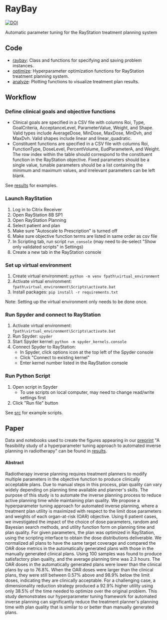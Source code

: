# RayBay

[![DOI](https://zenodo.org/badge/261853893.svg)](https://zenodo.org/badge/latestdoi/261853893)

Automatic parameter tuning for the RayStation treatment planning system

## Code

* [raybay](/src/raybay.py): Class and functions for specifying and saving problem instances.
* [optimize](/src/optimize.py): Hyperparameter optimization functions for RayStation treatment planning system.
* [analyze](/src/analyze.py): Plotting functions to visualize treatment plan results.

## Workflow

### Define clinical goals and objective functions

* Clinical goals are specified in a CSV file with columns Roi, Type, GoalCriteria, AcceptanceLevel, ParameterValue, Weight, and Shape. Valid types include AverageDose, MinDose, MaxDose, MinDvh, and MaxDvh. Valid shapes include linear and linear_quadratic.
* Constituent functions are specified in a CSV file with columns Roi, FunctionType, DoseLevel, PercentVolume, EudParameterA, and Weight. The row index within the table should correspond to the constituent function in the RayStation objective. Fixed parameters should be a single value, tunable parameters should be a list containing the minimum and maximum values, and irrelevant parameters can be left blank.

See [results](/results) for examples.

### Launch RayStation
1. Log in to Citrix Receiver
2. Open RayStation 8B SP1
3. Open RayStation Planning
3. Select patient and plan
4. Make sure "Autoscale to Prescription" is turned off
5. Make sure objective function terms are listed in same order as csv file
4. In Scripting tab, run script `run_console` (may need to de-select "Show only validated scripts" in Settings)
5. Create a new tab in the RayStation console

### Set up virtual environment

1. Create virtual environment: ``python -m venv fpath\virtual_environment``
2. Activate virtual environment: ``fpath\virtual_environment\Scripts\activate.bat``
3. Install packages: ``pip install -r requirements.txt``

Note: Setting up the virtual environment only needs to be done once.

### Run Spyder and connect to RayStation
1. Activate virtual environment: ``fpath\virtual_environment\Scripts\activate.bat``
2. Run Spyder: ``spyder``
3. Start Spyder kernel: ``python -m spyder_kernels.console``
4. Connect Spyder to RayStation:
    * In Spyder, click options icon at the top left of the Spyder console
    * Click "Connect to existing kernel"
    * Enter kernel number listed in the RayStation console
    
### Run Python Script
1. Open script in Spyder
    * To use scripts on local computer, may need to change read/write settings first
2. Click "Run file" button

See [src](/src) for example scripts.

## Paper

Data and notebooks used to create the figures appearing in our [preprint](https://arxiv.org/abs/2105.07024) "A feasibility study of a hyperparameter tuning approach to automated inverse planning in radiotherapy" can be found in [results](/results).

#### Abstract
Radiotherapy inverse planning requires treatment planners to modify multiple parameters in the objective function to produce clinically acceptable plans. Due to manual steps in this process, plan quality can vary widely depending on planning time available and planner's skills. The purpose of this study is to automate the inverse planning process to reduce active planning time while maintaining plan quality. We propose a hyperparameter tuning approach for automated inverse planning, where a treatment plan utility is maximized with respect to the limit dose parameters and weights of each organ-at-risk (OAR) objective. Using 6 patient cases, we investigated the impact of the choice of dose parameters, random and Bayesian search methods, and utility function form on planning time and plan quality. For given parameters, the plan was optimized in RayStation, using the scripting interface to obtain the dose distributions deliverable. We normalized all plans to have the same target coverage and compared the OAR dose metrics in the automatically generated plans with those in the manually generated clinical plans. Using 100 samples was found to produce satisfactory plan quality, and the average planning time was 2.3 hours. The OAR doses in the automatically generated plans were lower than the clinical plans by up to 76.8%. When the OAR doses were larger than the clinical plans, they were still between 0.57% above and 98.9% below the limit doses, indicating they are clinically acceptable. For a challenging case, a dimensionality reduction strategy produced a 92.9% higher utility using only 38.5% of the time needed to optimize over the original problem. This study demonstrates our hyperparameter tuning framework for automated inverse planning can significantly reduce the treatment planner's planning time with plan quality that is similar to or better than manually generated plans.
